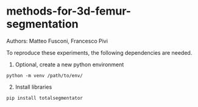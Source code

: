 # methods-for-3d-femur-segmentation

Authors: Matteo Fusconi, Francesco Pivi

To reproduce these experiments, the following dependencies are needed.

1. Optional, create a new python environment
```
python -m venv /path/to/env/
```

2. Install libraries

```
pip install totalsegmentator
```